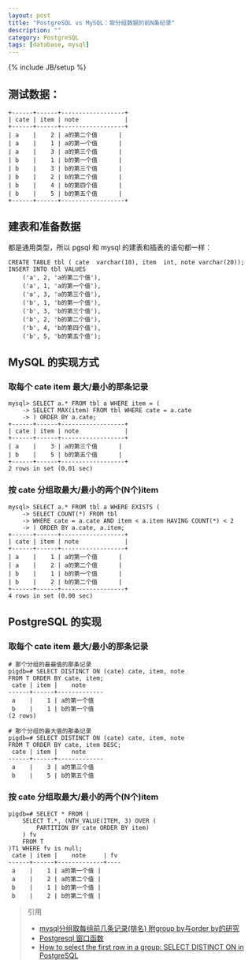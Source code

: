 ```yaml
---
layout: post
title: "PostgreSQL vs MySQL：取分组数据的前N条纪录"
description: ""
category: PostgreSQL
tags: [database, mysql]
---
```

{% include JB/setup %}

## 测试数据：

	+------+------+------------------+
	| cate | item | note             |
	+------+------+------------------+
	| a    |    2 | a的第二个值      |
	| a    |    1 | a的第一个值      |
	| a    |    3 | a的第三个值      |
	| b    |    1 | b的第一个值      |
	| b    |    3 | b的第三个值      |
	| b    |    2 | b的第二个值      |
	| b    |    4 | b的第四个值      |
	| b    |    5 | b的第五个值      |
	+------+------+------------------+

## 建表和准备数据

都是通用类型，所以 pgsql 和 mysql 的建表和插表的语句都一样：

	CREATE TABLE tbl ( cate  varchar(10), item  int, note varchar(20));
	INSERT INTO tbl VALUES
	    ('a', 2, 'a的第二个值'),
	    ('a', 1, 'a的第一个值'),
	    ('a', 3, 'a的第三个值'),
	    ('b', 1, 'b的第一个值'),
	    ('b', 3, 'b的第三个值'),
	    ('b', 2, 'b的第二个值'),
	    ('b', 4, 'b的第四个值'),
	    ('b', 5, 'b的第五个值');

## MySQL 的实现方式


	
###  取每个 cate item 最大/最小的那条记录

	mysql> SELECT a.* FROM tbl a WHERE item = (
	    -> SELECT MAX(item) FROM tbl WHERE cate = a.cate
	    -> ) ORDER BY a.cate;
	+------+------+------------------+
	| cate | item | note             |
	+------+------+------------------+
	| a    |    3 | a的第三个值      |
	| b    |    5 | b的第五个值      |
	+------+------+------------------+
	2 rows in set (0.01 sec)

### 按 cate 分组取最大/最小的两个(N个)item

	mysql> SELECT a.* FROM tbl a WHERE EXISTS (
	    -> SELECT COUNT(*) FROM tbl
	    -> WHERE cate = a.cate AND item < a.item HAVING COUNT(*) < 2
	    -> ) ORDER BY a.cate, a.item;
	+------+------+------------------+
	| cate | item | note             |
	+------+------+------------------+
	| a    |    1 | a的第一个值      |
	| a    |    2 | a的第二个值      |
	| b    |    1 | b的第一个值      |
	| b    |    2 | b的第二个值      |
	+------+------+------------------+
	4 rows in set (0.00 sec)

## PostgreSQL 的实现

###  取每个 cate item 最大/最小的那条记录

	# 那个分组的最最值的那条记录
	pigdb=# SELECT DISTINCT ON (cate) cate, item, note
	FROM T ORDER BY cate, item;
	 cate | item |    note
	------+------+-------------
	 a    |    1 | a的第一个值
	 b    |    1 | b的第一个值
	(2 rows)
	
	# 那个分组的最大值的那条记录
	pigdb=# SELECT DISTINCT ON (cate) cate, item, note
	FROM T ORDER BY cate, item DESC;
	 cate | item |    note
	------+------+-------------
	 a    |    3 | a的第三个值
	 b    |    5 | b的第五个值

### 按 cate 分组取最大/最小的两个(N个)item

	pigdb=# SELECT * FROM (
		SELECT T.*, (NTH_VALUE(ITEM, 3) OVER (
			PARTITION BY cate ORDER BY item)
		) fv
		FROM T
	)T1 WHERE fv is null;
	 cate | item |    note     | fv
	------+------+-------------+----
	 a    |    1 | a的第一个值 |
	 a    |    2 | a的第二个值 |
	 b    |    1 | b的第一个值 |
	 b    |    2 | b的第二个值 |

> 引用
> 
> 	* [mysql分组取每组前几条记录(排名) 附group by与order by的研究](http://www.jb51.net/article/31590.h]m)
> 	* [Postgresql 窗口函数](http://www.postgresql.org/docs/9.4/static/functions-window.html)
> 	* [How to select the first row in a group: SELECT DISTINCT ON in PostgreSQL](http://www.vertabelo.com/blog/technical-articles/postgresql-select-distinct-on)